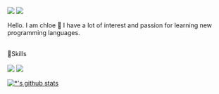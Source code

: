 <a href="https://www.linkedin.com/in/chloe-bae-153367190/"><img src="https://img.shields.io/badge/Linkedin-0A66C2?style=flat-square&logo=Linkedin&logoColor=white&link=https://www.linkedin.com/in/chloe-bae-153367190/"/></a>
<img src="https://img.shields.io/badge/bch00127@gmail.com-EA4335?style=flat-square&logo=Gmail&logoColor=white"/>


Hello. I am chloe 🙌
I have a lot of interest and passion for learning new programming languages.
</br></br>

👏Skills </br></br>
<img src="https://img.shields.io/badge/JAVA-F7DF1E?style=flat-square&logo=JAVA&logoColor=white"/>
<img src="https://img.shields.io/badge/SPRING BOOT-6DB33F?style=flat-square&logo=SPRING BOOT&logoColor=white"/>

[![*'s github stats](https://github-readme-stats.vercel.app/api?username=Chloe-South)](https://github.com/Chloe-South)




